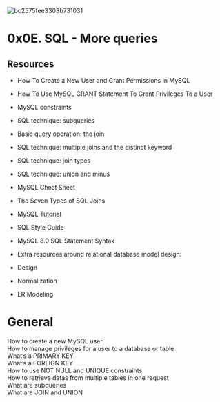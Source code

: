 ![bc2575fee3303b731031](https://github.com/rodgersxy/alx-higher_level_programming/assets/47353893/5b4a2154-0f06-4bcd-8666-a4c9c74123d8)
# 0x0E. SQL - More queries

## Resources

* How To Create a New User and Grant Permissions in MySQL
* How To Use MySQL GRANT Statement To Grant Privileges To a User
* MySQL constraints
* SQL technique: subqueries
* Basic query operation: the join
* SQL technique: multiple joins and the distinct keyword
* SQL technique: join types
* SQL technique: union and minus
* MySQL Cheat Sheet
* The Seven Types of SQL Joins
* MySQL Tutorial
* SQL Style Guide
* MySQL 8.0 SQL Statement Syntax
* Extra resources around relational database model design:

* Design
* Normalization
* ER Modeling

# General

How to create a new MySQL user   
How to manage privileges for a user to a database or table   
What’s a PRIMARY KEY    
What’s a FOREIGN KEY   
How to use NOT NULL and UNIQUE constraints   
How to retrieve datas from multiple tables in one request   
What are subqueries    
What are JOIN and UNION   
